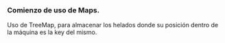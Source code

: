 ### Comienzo de uso de Maps.

Uso de TreeMap, para almacenar los helados donde su posición dentro de la máquina es la key del mismo.

